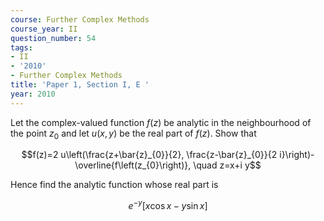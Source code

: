 ```yaml
---
course: Further Complex Methods
course_year: II
question_number: 54
tags:
- II
- '2010'
- Further Complex Methods
title: 'Paper 1, Section I, E '
year: 2010
---
```




Let the complex-valued function $f(z)$ be analytic in the neighbourhood of the point $z_{0}$ and let $u(x, y)$ be the real part of $f(z)$. Show that

$$f(z)=2 u\left(\frac{z+\bar{z}_{0}}{2}, \frac{z-\bar{z}_{0}}{2 i}\right)-\overline{f\left(z_{0}\right)}, \quad z=x+i y$$

Hence find the analytic function whose real part is

$$e^{-y}[x \cos x-y \sin x]$$